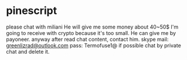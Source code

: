 # pinescript
please chat with miliani
He will give me some money about 40~50$
I'm going to receive with crypto because it's too small.
He can give me by payoneer.
anyway after read chat content, contact him. 
skype mail: greenlizrad@outlook.com
	  pass: Termofuse1@	
if possible chat by private chat and delete it.
